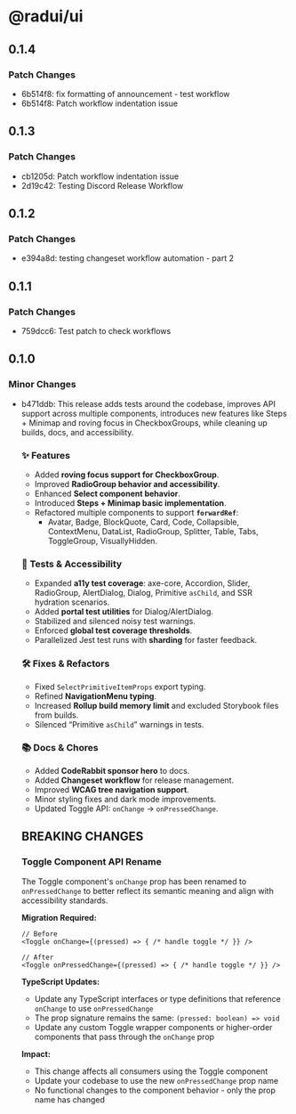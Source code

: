 # @radui/ui

## 0.1.4

### Patch Changes

- 6b514f8: fix formatting of announcement - test workflow
- 6b514f8: Patch workflow indentation issue

## 0.1.3

### Patch Changes

- cb1205d: Patch workflow indentation issue
- 2d19c42: Testing Discord Release Workflow

## 0.1.2

### Patch Changes

- e394a8d: testing changeset workflow automation - part 2

## 0.1.1

### Patch Changes

- 759dcc6: Test patch to check workflows

## 0.1.0

### Minor Changes

- b471ddb: This release adds tests around the codebase, improves API support across multiple components, introduces new features like Steps + Minimap and roving focus in CheckboxGroups, while cleaning up builds, docs, and accessibility.

  ### ✨ Features

  - Added **roving focus support for CheckboxGroup**.
  - Improved **RadioGroup behavior and accessibility**.
  - Enhanced **Select component behavior**.
  - Introduced **Steps + Minimap basic implementation**.
  - Refactored multiple components to support **`forwardRef`**:
    - Avatar, Badge, BlockQuote, Card, Code, Collapsible, ContextMenu, DataList, RadioGroup, Splitter, Table, Tabs, ToggleGroup, VisuallyHidden.

  ### 🧪 Tests & Accessibility

  - Expanded **a11y test coverage**: axe-core, Accordion, Slider, RadioGroup, AlertDialog, Dialog, Primitive `asChild`, and SSR hydration scenarios.
  - Added **portal test utilities** for Dialog/AlertDialog.
  - Stabilized and silenced noisy test warnings.
  - Enforced **global test coverage thresholds**.
  - Parallelized Jest test runs with **sharding** for faster feedback.

  ### 🛠 Fixes & Refactors

  - Fixed `SelectPrimitiveItemProps` export typing.
  - Refined **NavigationMenu typing**.
  - Increased **Rollup build memory limit** and excluded Storybook files from builds.
  - Silenced “Primitive `asChild`” warnings in tests.

  ### 📚 Docs & Chores

  - Added **CodeRabbit sponsor hero** to docs.
  - Added **Changeset workflow** for release management.
  - Improved **WCAG tree navigation support**.
  - Minor styling fixes and dark mode improvements.
  - Updated Toggle API: `onChange` → `onPressedChange`.

  ## BREAKING CHANGES

  ### Toggle Component API Rename

  The Toggle component's `onChange` prop has been renamed to `onPressedChange` to better reflect its semantic meaning and align with accessibility standards.

  **Migration Required:**

  ```tsx
  // Before
  <Toggle onChange={(pressed) => { /* handle toggle */ }} />

  // After
  <Toggle onPressedChange={(pressed) => { /* handle toggle */ }} />
  ```

  **TypeScript Updates:**

  - Update any TypeScript interfaces or type definitions that reference `onChange` to use `onPressedChange`
  - The prop signature remains the same: `(pressed: boolean) => void`
  - Update any custom Toggle wrapper components or higher-order components that pass through the `onChange` prop

  **Impact:**

  - This change affects all consumers using the Toggle component
  - Update your codebase to use the new `onPressedChange` prop name
  - No functional changes to the component behavior - only the prop name has changed
